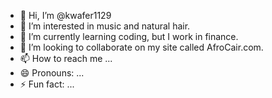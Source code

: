 - 👋 Hi, I’m @kwafer1129
- 👀 I’m interested in music and natural hair.
- 🌱 I’m currently learning coding, but I work in finance.
- 💞️ I’m looking to collaborate on my site called AfroCair.com.
- 📫 How to reach me ...
- 😄 Pronouns: ...
- ⚡ Fun fact: ...

<!---
kwafer1129/kwafer1129 is a ✨ special ✨ repository because its `README.md` (this file) appears on your GitHub profile.
You can click the Preview link to take a look at your changes.
--->
